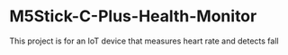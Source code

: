 # M5Stick-C-Plus-Health-Monitor
This project is for an IoT device that measures heart rate and detects fall
